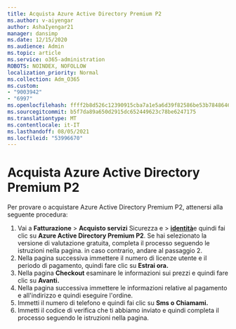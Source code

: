 ```yaml
---
title: Acquista Azure Active Directory Premium P2
ms.author: v-aiyengar
author: AshaIyengar21
manager: dansimp
ms.date: 12/15/2020
ms.audience: Admin
ms.topic: article
ms.service: o365-administration
ROBOTS: NOINDEX, NOFOLLOW
localization_priority: Normal
ms.collection: Adm_O365
ms.custom:
- "9003942"
- "6997"
ms.openlocfilehash: ffff2b8d526c12390915cba7a1e5a6d39f82586be53b7848646bd8ab8f17a426
ms.sourcegitcommit: b5f7da89a650d2915dc652449623c78be6247175
ms.translationtype: MT
ms.contentlocale: it-IT
ms.lasthandoff: 08/05/2021
ms.locfileid: "53996670"
---
```

# <a name="buy-azure-active-directory-premium-p2"></a>Acquista Azure Active Directory Premium P2

Per provare o acquistare Azure Active Directory Premium P2, attenersi alla seguente procedura:

1. Vai a **Fatturazione**  >  **Acquisto servizi** Sicurezza e  >  [**identità**](https://go.microsoft.com/fwlink/?linkid=2131946)e quindi fai clic su **Azure Active Directory Premium P2**.
Se hai selezionato la versione di valutazione gratuita, completa il processo seguendo le istruzioni nella pagina. in caso contrario, andare al passaggio 2.
1. Nella pagina successiva immettere il numero di licenze utente e il periodo di pagamento, quindi fare clic su **Estrai ora.**
1. Nella pagina **Checkout** esaminare le informazioni sui prezzi e quindi fare clic su **Avanti.**
1. Nella pagina successiva immettere le informazioni relative al pagamento e all'indirizzo e quindi eseguire l'ordine.
1. Immetti il numero di telefono e quindi fai clic su **Sms o** **Chiamami.**
1. Immetti il codice di verifica che ti abbiamo inviato e quindi completa il processo seguendo le istruzioni nella pagina.
